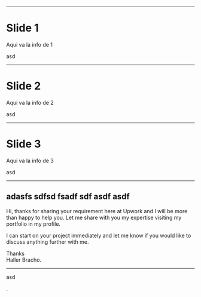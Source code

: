 <hr>
<h1 id="slide-1">Slide 1</h1>
<p>Aqui va la info de 1</p>
<p>asd</p>
<hr>
<h1 id="slide-2">Slide 2</h1>
<p>Aqui va la info de 2</p>
<p>asd</p>
<hr>
<h1 id="slide-3">Slide 3</h1>
<p>Aqui va la info de 3</p>
<p>asd</p>
<hr>
<h2 id="adasfs-sdfsd-fsadf-sdf-asdf-asdf">adasfs sdfsd fsadf sdf asdf asdf</h2>
<p>Hi, thanks for sharing your requirement here at Upwork and I will be more than happy to help you. Let me share with you my expertise visiting my portfolio in my profile.</p>
<p>I can start on your project immediately and let me know if you would like to discuss anything further with me.</p>
<p>Thanks<br>
Haller Bracho.</p>
<hr>
<p>asd</p>
<p>.</p>
